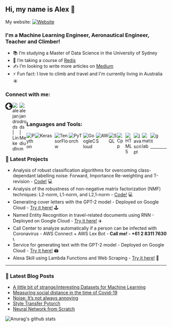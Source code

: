 ## Hi, my name is Alex 👋

My website: [![Website](https://img.shields.io/website?label=alejandrods&url=https%3A%2F%2Falejandrods.github.io%2F)](https://alejandrods.github.io)

### I'm a Machine Learning Engineer, Aeronautical Engineer, Teacher and Climber!

- 📚 I’m studying a Master of Data Science in the University of Sydney
- 🔭 I’m taking a course of [Redis](https://university.redislabs.com)
- ✍ I’m looking to write more articles on [Medium][medium]
- ⚡ Fun fact: I love to climb and travel and I'm currently living in Australia :sunny:

<!---
### Spotify Playing 🎧
<!--- [![Spotify](https://novatorem-red.vercel.app/api/spotify)](https://open.spotify.com/user/alexsanjabspotify1992?si=fk-dOmTxTjW_paN21akQiA) -->

### Connect with me:

[<img align="left" alt="https://alejandrods.github.io" width="22px" src="https://raw.githubusercontent.com/iconic/open-iconic/master/svg/globe.svg" />][website]
[<img align="left" alt="alejandrods | LinkedIn" width="22px" src="https://cdn.jsdelivr.net/npm/simple-icons@v3/icons/linkedin.svg" />][linkedin]
[<img align="left" alt="alejandrods | Medium" width="22px" src="https://cdn.jsdelivr.net/npm/simple-icons@v3/icons/medium.svg" />][medium]
<br><br>

### Languages and Tools:
<img align="left" alt="Python" width="26px" src="https://user-images.githubusercontent.com/32141606/91632600-49bc7b00-ea25-11ea-8857-d9b40a35f85a.png"/>
<img align="left" alt="Keras" width="62px" src="https://user-images.githubusercontent.com/32141606/91632734-2a721d80-ea26-11ea-9e84-557510df54d6.png"/>
<img align="left" alt="TensorFlow" width="44px" src="https://user-images.githubusercontent.com/32141606/91632806-a9ffec80-ea26-11ea-9bf6-97376c7925b6.png"/>
<img align="left" alt="PyTorch" width="45px" src="https://user-images.githubusercontent.com/32141606/91633307-89399600-ea2a-11ea-8ba4-ae08348eded0.png"/>
<img align="left" alt="GoogleCloud" width="40px" src="https://user-images.githubusercontent.com/32141606/91632835-f0554b80-ea26-11ea-83c2-d69774c71c33.jpg"/>
<img align="left" alt="AWS" width="40px" src="https://user-images.githubusercontent.com/32141606/91634183-cfdebe80-ea31-11ea-92e4-a1d28d2c68df.png"/>
<img align="left" alt="SQL" width="26px" src="https://user-images.githubusercontent.com/32141606/91632897-707bb100-ea27-11ea-8b9e-24abeabc3dee.png"/>
<img align="left" alt="Cpp" width="26px" src="https://user-images.githubusercontent.com/32141606/91632638-8b4d2600-ea25-11ea-82f6-5746c35c1b1e.png"/>
<img align="left" alt="HTML5" width="26px" src="https://user-images.githubusercontent.com/32141606/91632852-1975dc00-ea27-11ea-928e-c560f24722f7.png" />
<img align="left" alt="javascript" width="26px" src="https://user-images.githubusercontent.com/32141606/91632712-fa2a7f00-ea25-11ea-84a9-dcc8daa71c6b.png"/>
<img align="left" alt="matlab" width="26px" src="https://user-images.githubusercontent.com/32141606/91632663-b33c8980-ea25-11ea-8689-1074ab165be9.png"/>
<img align="left" alt="git" width="26px" src="https://user-images.githubusercontent.com/32141606/91632917-999c4180-ea27-11ea-9603-50f3f69f07b4.png"/>
<br />
<br />

---

### 📕 Latest Projects
- Analysis of robust classification algorithms for overcoming class-dependant labelling noise: Forward, Importance Re-weighting and T-revision - [Code!](https://github.com/alejandrods/Analysis-of-classifiers-robust-to-noisy-labels) 💻
- Analysis of the robustness of non-negative matrix factorization (NMF) techniques: L2-norm, L1-norm, and L2,1-norm - [Code!](https://github.com/alejandrods/Analysis-of-the-robustness-of-NMF-algorithms) 💻
- Generating cover letters with the GPT-2 model - Deployed on Google Cloud - [Try it here!](https://cover-letter-generator-gpt2-app-6q7gvhilqq-lz.a.run.app/) 🕹️
- Named Entity Recognition in travel-related documents using RNN - Deployed on Google Cloud - [Try it here!](https://travel-entity-recognition-4ng3efvi4q-lz.a.run.app/) ✈️
- Call Center to analyze automatically if a person can be infected with Coronavirus - AWS Connect + AWS Lex Bot - **Call me! - +61 2 8311 7630** 📞
- Service for generating text with the GPT-2 model - Deployed on Google Cloud - [Try it here!](https://text-generator-gpt2-app-6q7gvhilqq-lz.a.run.app/) 🖨️
- Alexa Skill using Lambda Functions and Web Scraping - [Try it here!](https://www.amazon.es/Alejandro-Díaz-Proverbios-Diarios/dp/B07TGDSBDM) 🤖

---


### 📕 Latest Blog Posts

<!-- BLOG-POST-LIST:START -->
- [A little bit of strange/interesting Datasets for Machine Learning](https://medium.com/analytics-vidhya/a-little-bit-of-strange-interesting-datasets-for-machine-learning-14ebcf4eefba?source=rss-3b43171da13b------2)
- [Measuring social distance in the time of Covid-19](https://towardsdatascience.com/measuring-social-distance-in-the-time-of-covid-19-da0503717a62?source=rss-3b43171da13b------2)
- [Noise: It’s not always annoying](https://towardsdatascience.com/noise-its-not-always-annoying-1bd5f0f240f?source=rss-3b43171da13b------2)
- [Style Transfer Pytorch](https://medium.com/analytics-vidhya/style-transfer-pytorch-84cf2e9ba86d?source=rss-3b43171da13b------2)
- [Neural Network from Scratch](https://medium.com/analytics-vidhya/neural-network-from-scratch-e2c5abc9febe?source=rss-3b43171da13b------2)
<!-- BLOG-POST-LIST:END -->

![Anurag's github stats](https://github-readme-stats.vercel.app/api?username=alejandrods&bg_color=30,e96443,904e95&title_color=fff&text_color=fff)

[website]: https://alejandrods.github.io
[linkedin]: https://www.linkedin.com/in/alejandro-diaz-santos-8aab812a/
[medium]: https://medium.com/@alejandrods
